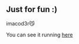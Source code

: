 ## Just for fun :)

imacod3r😼

You can see it running <a href="https://beamish-mooncake-7a851e.netlify.app/">here</a>
